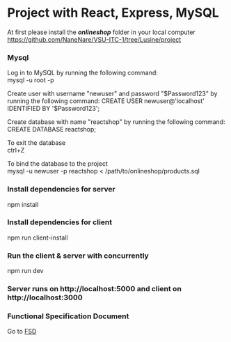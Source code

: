 # Project with React, Express, MySQL

At first please install the  ***onlineshop***  folder in your local computer                                                  
https://github.com/NaneNare/VSU-ITC-1/tree/Lusine/project

### Mysql
Log in to MySQL by running the following command:                                                               
mysql -u root -p

Create user with username  "newuser"  and password  "$Password123"                                                
by running the following command:                                                 
CREATE USER  newuser@'localhost' IDENTIFIED BY  '$Password123';

Create database with name  "reactshop" by running the following command:                             
CREATE DATABASE reactshop;

To exit the database                                                      
ctrl+Z

To bind the database to the project                                                            
mysql -u newuser -p reactshop < /path/to/onlineshop/products.sql 

### Install dependencies for server
npm install

### Install dependencies for client
npm run client-install

### Run the client & server with concurrently
npm run dev

### Server runs on http://localhost:5000 and client on http://localhost:3000

### Functional Specification Document
Go to [FSD](https://docs.google.com/document/d/1ScTjC0TPUkKFHOnRSIoKOG10LRMOKcFBom0zeYezeqE/edit?usp=sharing)
